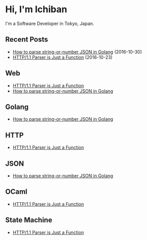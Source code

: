 # Hi, I'm Ichiban

I'm a Software Developer in Tokyo, Japan.

## Recent Posts
- [How to parse string-or-number JSON in Golang](parse-string-or-number-json-in-go.html) (2016-10-30)
- [HTTP/1.1 Parser is Just a Function](http-parser-in-ocaml.html) (2016-10-23)

## Web
- [HTTP/1.1 Parser is Just a Function](http-parser-in-ocaml.html)
- [How to parse string-or-number JSON in Golang](parse-string-or-number-json-in-go.html)

## Golang
- [How to parse string-or-number JSON in Golang](parse-string-or-number-json-in-go.html)

## HTTP
- [HTTP/1.1 Parser is Just a Function](http-parser-in-ocaml.html)

## JSON
- [How to parse string-or-number JSON in Golang](parse-string-or-number-json-in-go.html)

## OCaml
- [HTTP/1.1 Parser is Just a Function](http-parser-in-ocaml.html)

## State Machine
- [HTTP/1.1 Parser is Just a Function](http-parser-in-ocaml.html)

